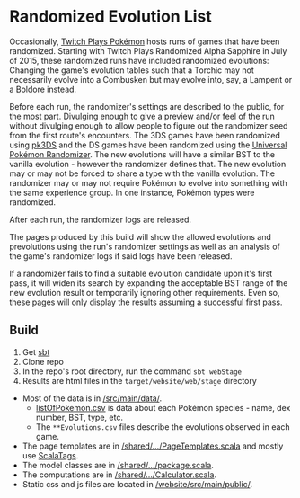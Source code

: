# Randomized Evolution List

Occasionally, [Twitch Plays Pokémon](http://www.twitch.tv/twitchplayspokemon)
hosts runs of games that have been randomized. Starting with Twitch Plays
Randomized Alpha Sapphire in July of 2015, these randomized runs have
included randomized evolutions: Changing the game's evolution tables such that a
Torchic may not necessarily evolve into a Combusken but may evolve into, say, a
Lampent or a Boldore instead.

Before each run, the randomizer's settings are described to the public, for the
most part. Divulging enough to give a preview and/or feel of the run without
divulging enough to allow people to figure out the randomizer seed from the
first route's encounters. The 3DS games have been randomized using
[pk3DS](https://github.com/kwsch/pk3DS) and the DS games have been randomized
using the [Universal Pokémon Randomizer](https://github.com/Dabomstew/universal-pokemon-randomizer).
The new evolutions will have a similar BST to the vanilla evolution - however
the randomizer defines that. The new evolution may or may not be forced to share
a type with the vanilla evolution. The randomizer may or may not require Pokémon
to evolve into something with the same experience group. In one instance,
Pokémon types were randomized.

After each run, the randomizer logs are released.

The pages produced by this build will show the allowed evolutions and
prevolutions using the run's randomizer settings as well as an analysis of the
game's randomizer logs if said logs have been released.

If a randomizer fails to find a suitable evolution candidate upon it's first
pass, it will widen its search by expanding the acceptable BST range of the new
evolution result or temporarily ignoring other requirements. Even so, these
pages will only display the results assuming a successful first pass.


## Build

1. Get [sbt](http://www.scala-sbt.org/)
2. Clone repo
3. In the repo's root directory, run the command `sbt webStage`
4. Results are html files in the `target/website/web/stage` directory

* Most of the data is in [/src/main/data/](/src/main/data/).
  * [listOfPokemon.csv](/src/main/data/listOfPokemon.csv) is data about each Pokémon species - name, dex number, BST, type, etc.
  * The `**Evolutions.csv` files describe the evolutions observed in each game. 
* The page templates are in [/shared/…/PageTemplates.scala](/shared/src/main/scala/PageTemplates.scala)
  and mostly use [ScalaTags](http://www.lihaoyi.com/scalatags/).
* The model classes are in [/shared/…/package.scala](/shared/src/main/scala/package.scala).
* The computations are in [/shared/…/Calculator.scala](/shared/src/main/scala/Calculator.scala).
* Static css and js files are located in [/website/src/main/public/](/website/src/main/public/).
